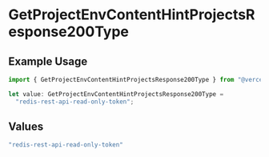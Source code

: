 # GetProjectEnvContentHintProjectsResponse200Type

## Example Usage

```typescript
import { GetProjectEnvContentHintProjectsResponse200Type } from "@vercel/sdk/models/operations/getprojectenv.js";

let value: GetProjectEnvContentHintProjectsResponse200Type =
  "redis-rest-api-read-only-token";
```

## Values

```typescript
"redis-rest-api-read-only-token"
```